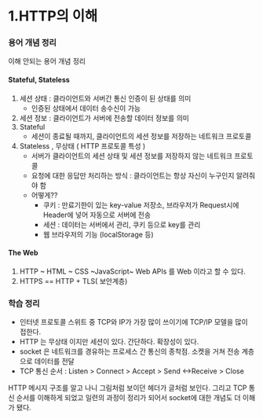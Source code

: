 # 1.HTTP의 이해

### 용어 개념 정리

이해 안되는 용어 개념 정리

#### Stateful, Stateless

1. 세션 상태  :  클라이언트와 서버간 통신 인증이 된 상태를 의미
   * 인증된 상태에서 데이터 송수신이 가능
2. 세션 정보 : 클라이언트가 서버에 전송할 데이터 정보를 의미
3. Stateful
   * 세션이 종료될 때까지, 클라이언트의 세션 정보를 저장하는 네트워크 프로토콜
4. Stateless , 무상태 (  HTTP 프로토콜 특성 )
   * 서버가 클라이언트의 세션 상태 및 세션 정보를 저장하지 않는 네트워크 프로토콜
   * 요청에 대한 응답만 처리하는 방식 : 클라이언트는 항상 자신이 누구인지 알려줘야 함
   * 어떻게??
     * 쿠키 : 만료기한이 있는 key-value 저장소, 브라우저가 Request시에 Header에 넣어 자동으로 서버에 전송
     * 세션 : 데이터는 서버에서 관리, 쿠키 등으로 key를 관리
     * 웹 브라우저의 기능 (localStorage 등)

#### The Web

1. HTTP \~ HTML \~ CSS \~JavaScript\~ Web APIs 를 Web 이라고 할  수 있다.
2. HTTPS == HTTP + TLS( 보안계층)&#x20;

### 학습 정리

* 인터넷 프로토콜 스위트 중 TCP와 IP가 가장 많이 쓰이기에 TCP/IP 모델을 많이 접한다.
* HTTP 는 무상태 이지만 세션이 있다. 간단하다. 확장성이 있다.
* socket 은 네트워크를 경유하는 프로세스 간 통신의 종착점. 소켓을 거쳐 전송 계층으로 데이터를 전달
* TCP 통신 순서 : Listen > Connect > Accept > Send <->Receive > Close

HTTP 메시지 구조를 알고 나니 그림처럼 보이던 헤더가 글처럼 보인다. 그리고 TCP 통신 순서를 이해하게 되었고 일련의 과정이 정리가 되어서 socket에 대한 개념도 더 이해가 됐다.
